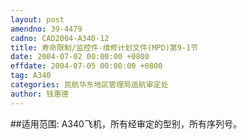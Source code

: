 ```yaml
---
layout: post
amendno: 39-4479
cadno: CAD2004-A340-12
title: 寿命限制/监控件-维修计划文件(MPD)第9-1节
date: 2004-07-02 00:00:00 +0800
effdate: 2004-07-05 00:00:00 +0800
tag: A340
categories: 民航华东地区管理局适航审定处
author: 钱惠德
---
```


##适用范围:
A340飞机，所有经审定的型别，所有序列号。

